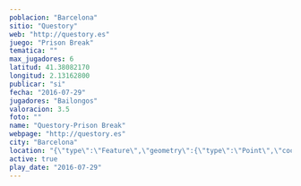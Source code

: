 ```yaml
---
poblacion: "Barcelona"
sitio: "Questory"
web: "http://questory.es"
juego: "Prison Break"
tematica: ""
max_jugadores: 6
latitud: 41.38082170
longitud: 2.13162800
publicar: "si"
fecha: "2016-07-29"
jugadores: "Bailongos"
valoracion: 3.5
foto: ""
name: "Questory-Prison Break"
webpage: "http://questory.es"
city: "Barcelona"
location: "{\"type\":\"Feature\",\"geometry\":{\"type\":\"Point\",\"coordinates\":[\"41,38082170\",\"2,13162800\"]}}"
active: true
play_date: "2016-07-29"
---
```

